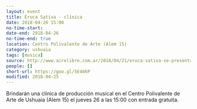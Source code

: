 ```yaml
---
layout: event 
title: Eruca Sativa - clínica
date: 2018-04-26 15:00
no-time-start: 
date-end: 2018-04-26
no-time-end: true
location: Centro Polivalente de Arte (Alem 15)
category: ushuaia
tags: [musica]
source: http://www.airelibre.com.ar/2018/04/21/eruca-sativa-se-presentara-en-tierra-del-fuego/
people: []
short-url: https://goo.gl/5E466P
modified: 2018-04-25
---
```


Brindarán una clínica de producción musical en el Centro Polivalente de Arte de Ushuaia (Alem 15) el jueves 26 a las 15:00 con entrada gratuita.
